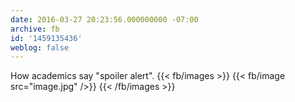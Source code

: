 ```yaml
---
date: 2016-03-27 20:23:56.000000000 -07:00
archive: fb
id: '1459135436'
weblog: false
---
```


How academics say "spoiler alert".
{{< fb/images >}}
{{< fb/image src="image.jpg" />}}
{{< /fb/images >}}
